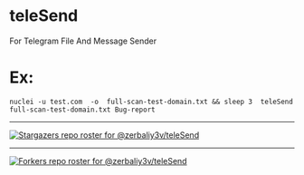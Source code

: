 # teleSend
For Telegram File And Message Sender
# Ex:
    nuclei -u test.com  -o  full-scan-test-domain.txt && sleep 3  teleSend full-scan-test-domain.txt Bug-report
<hr>

[![Stargazers repo roster for @zerbaliy3v/teleSend](https://reporoster.com/stars/zerbaliy3v/teleSend)](https://github.com/zerbaliy3v/teleSend/stargazers)

<hr>

[![Forkers repo roster for @zerbaliy3v/teleSend](https://reporoster.com/forks/zerbaliy3v/teleSend)](https://github.com/zerbaliy3v/teleSend/network/members)
